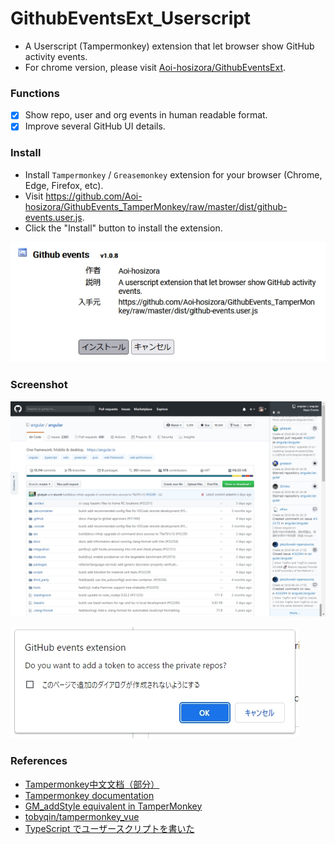 # GithubEventsExt_Userscript

+ A Userscript (Tampermonkey) extension that let browser show GitHub activity events.
+ For chrome version, please visit [Aoi-hosizora/GithubEventsExt](https://github.com/Aoi-hosizora/GithubEventsExt).

### Functions

+ [x] Show repo, user and org events in human readable format.
+ [x] Improve several GitHub UI details.

### Install

+ Install `Tampermonkey` / `Greasemonkey` extension for your browser (Chrome, Edge, Firefox, etc).
+ Visit https://github.com/Aoi-hosizora/GithubEvents_TamperMonkey/raw/master/dist/github-events.user.js.
+ Click the "Install" button to install the extension.

![how-to-install.jpg](./assets/how-to-install.jpg)

### Screenshot

![screenshot-sidebar](./assets/screenshot-sidebar.jpg)

![screenshot-setting](./assets/screenshot-setting.jpg)

### References

+ [Tampermonkey中文文档（部分）](https://blog.csdn.net/abc45628/article/details/53919135)
+ [Tampermonkey documentation](https://www.tampermonkey.net/documentation.php)
+ [GM_addStyle equivalent in TamperMonkey](https://stackoverflow.com/questions/23683439/gm-addstyle-equivalent-in-tampermonkey)
+ [tobyqin/tampermonkey_vue](https://github.com/tobyqin/tampermonkey_vue)
+ [TypeScript でユーザースクリプトを書いた](http://kotas.hatenablog.jp/entry/2013/10/27/212037)
